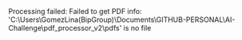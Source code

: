 Processing failed: Failed to get PDF info: 'C:\Users\GomezLina(BipGroup)\Documents\GITHUB-PERSONAL\AI-Challenge\pdf_processor_v2\pdfs' is no file
